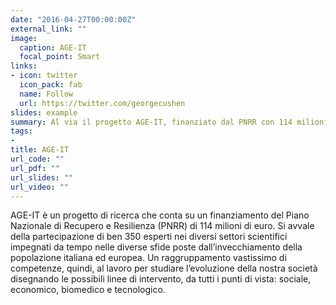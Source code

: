 ```yaml
---
date: "2016-04-27T00:00:00Z"
external_link: ""
image:
  caption: AGE-IT
  focal_point: Smart
links:
- icon: twitter
  icon_pack: fab
  name: Follow
  url: https://twitter.com/georgecushen
slides: example
summary: Al via il progetto AGE-IT, finanziato dal PNRR con 114 milioni di euro, che vedrà impegnati 17 gruppi di ricerca dell'Università della Calabria.
tags:
- 
title: AGE-IT
url_code: ""
url_pdf: ""
url_slides: ""
url_video: ""
---
```


AGE-IT è un progetto di ricerca che conta su un finanziamento del Piano Nazionale di Recupero e Resilienza (PNRR) di 114 milioni di euro. Si avvale della partecipazione di ben 350 esperti nei diversi settori scientifici impegnati da tempo nelle diverse sfide poste dall’invecchiamento della popolazione italiana ed europea. Un raggruppamento vastissimo di competenze, quindi, al lavoro per studiare l’evoluzione della nostra società disegnando le possibili linee di intervento, da tutti i punti di vista: sociale, economico, biomedico e tecnologico.